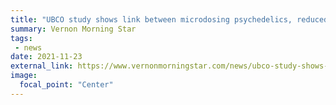 ```yaml
---
title: "UBCO study shows link between microdosing psychedelics, reduced anxiety and depression"
summary: Vernon Morning Star
tags:
 - news
date: 2021-11-23
external_link: https://www.vernonmorningstar.com/news/ubco-study-shows-link-between-microdosing-psychedelics-reduced-anxiety-and-depression/
image:
  focal_point: "Center"
---
```

